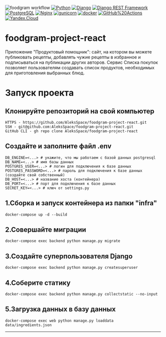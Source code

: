 ![foodgram workflow](https://github.com/DmitryTok/foodgram-project-react/actions/workflows/main.yml/badge.svg)
[![Python](https://img.shields.io/badge/-Python-464646?style=flat-square&logo=Python)](https://www.python.org/)
[![Django](https://img.shields.io/badge/-Django-464646?style=flat-square&logo=Django)](https://www.djangoproject.com/)
[![Django REST Framework](https://img.shields.io/badge/-Django%20REST%20Framework-464646?style=flat-square&logo=Django%20REST%20Framework)](https://www.django-rest-framework.org/)
[![PostgreSQL](https://img.shields.io/badge/-PostgreSQL-464646?style=flat-square&logo=PostgreSQL)](https://www.postgresql.org/)
[![Nginx](https://img.shields.io/badge/-NGINX-464646?style=flat-square&logo=NGINX)](https://nginx.org/ru/)
[![gunicorn](https://img.shields.io/badge/-gunicorn-464646?style=flat-square&logo=gunicorn)](https://gunicorn.org/)
[![docker](https://img.shields.io/badge/-Docker-464646?style=flat-square&logo=docker)](https://www.docker.com/)
[![GitHub%20Actions](https://img.shields.io/badge/-GitHub%20Actions-464646?style=flat-square&logo=GitHub%20actions)](https://github.com/features/actions)
[![Yandex.Cloud](https://img.shields.io/badge/-Yandex.Cloud-464646?style=flat-square&logo=Yandex.Cloud)](https://cloud.yandex.ru/)
# foodgram-project-react
Приложение "Продуктовый помощник": сайт, на котором вы можете публиковать рецепты, добавлять чужие рецепты в избранное и подписываться на публикации других авторов. Сервис Списка покупок позволяет пользователям создавать список продуктов, необходимых для приготовления выбранных блюд.

# Запуск проекта
## Клонируйте репозиторий на свой компьютер
```
HTTPS - https://github.com/AleksSpace/foodgram-project-react.git
SSH - git@github.com:AleksSpace/foodgram-project-react.git
GitHub CLI - gh repo clone AleksSpace/foodgram-project-react
```
## Создайте и заполните файл .env
```
DB_ENGINE=<...> # укажите, что мы работаем с базой данных postgresql
DB_NAME=<...> # имя базы данных
POSTGRES_USER=<...> # логин для подключения к базе данных
POSTGRES_PASSWORD=<...> # пароль для подключения к базе данных (создайте свой собственный)
DB_HOST=<...> # название хоста (контейнера)
DB_PORT=<...> # порт для подключения к базе данных
SECRET_KEY=<...> # ключ от settings.py
```
## 1.Сборка и запуск контейнера из папки "infra"
```
docker-compose up -d --build
```
## 2.Совершайте миграции
```
docker-compose exec backend python manage.py migrate
```
## 3.Создайте суперпользователя Django
```
docker-compose exec backend python manage.py createsuperuser
```
## 4.Соберите статику
```
docker-compose exec backend python manage.py collectstatic --no-input
```
## 5.Загрузка данных в базу данных
```
docker-compose exec web python manage.py loaddata data/ingredients.json
```
***
